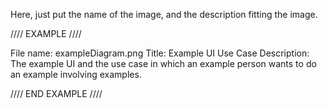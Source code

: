 Here, just put the name of the image, and the description fitting the image.

//// EXAMPLE ////

File name: exampleDiagram.png
Title: Example UI Use Case
Description: The example UI and the use case in which an example person wants to do an example involving examples.

//// END EXAMPLE ////
